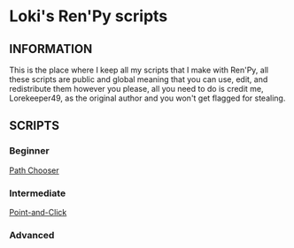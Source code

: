 # Loki's Ren'Py scripts

## INFORMATION

This is the place where I keep all my scripts that I make with Ren'Py, all these scripts are public and global meaning that you can use, edit, and redistribute them however you please, all you need to do is credit me, Lorekeeper49, as the original author and you won't get flagged for stealing.

## SCRIPTS

### Beginner

[Path Chooser](https://github.com/Lorekeeper49/Path-Chooser)

### Intermediate

[Point-and-Click](https://github.com/Lorekeeper49/Loki-s-Point-and-Click)

### Advanced

